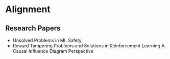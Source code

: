 # Alignment

## Research Papers

- Unsolved Problems in ML Safety
- Reward Tampering Problems and Solutions in Reinforcement Learning A Causal Influence Diagram Perspective
